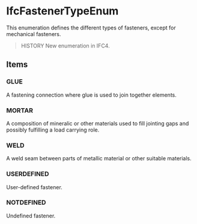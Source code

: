 # IfcFastenerTypeEnum

This enumeration defines the different types of fasteners, except for mechanical fasteners.

> HISTORY New enumeration in IFC4.

## Items

### GLUE
A fastening connection where glue is used to join together elements.

### MORTAR
A composition of mineralic or other materials used to fill jointing gaps and possibly fulfilling a load carrying role.

### WELD
A weld seam between parts of metallic material or other suitable materials.

### USERDEFINED
User-defined fastener.

### NOTDEFINED
Undefined fastener.
